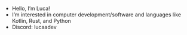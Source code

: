 - Hello, I’m Luca!
- I’m interested in computer development/software and languages like Kotlin, Rust, and Python
- Discord: lucaadev